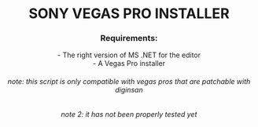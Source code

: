 <center>
<summary> 
<h1> SONY VEGAS PRO INSTALLER </h1>
</summary>
<h3> Requirements: </h3>
- The right version of MS .NET for the editor
<br>
- A Vegas Pro installer 
<h6>note: this script is only compatible with vegas pros that are patchable with diginsan</h6>
<h6>note 2: it has not been properly tested yet</h6></center>